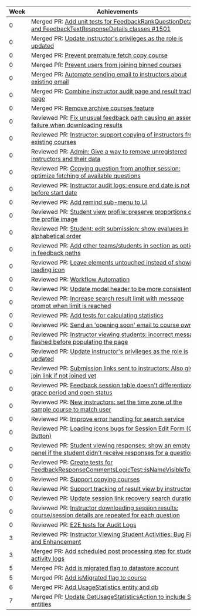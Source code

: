 Week | Achievements
---- | ------------
0 | Merged PR: [Add unit tests for FeedbackRankQuestionDetails and FeedbackTextResponseDetails classes #1501](https://github.com/TEAMMATES/teammates/pull/10868)
0 | Merged PR: [Update instructor's privileges as the role is updated](https://github.com/TEAMMATES/teammates/pull/11258)
0 | Merged PR: [Prevent premature fetch copy course](https://github.com/TEAMMATES/teammates/pull/11378)
0 | Merged PR: [Prevent users from joining binned courses](https://github.com/TEAMMATES/teammates/pull/11814)
0 | Merged PR: [Automate sending email to instructors about existing email](https://github.com/TEAMMATES/teammates/pull/11821)
0 | Merged PR: [Combine instructor audit page and result tracking page](https://github.com/TEAMMATES/teammates/pull/11845)
0 | Merged PR: [Remove archive courses feature](https://github.com/TEAMMATES/teammates/pull/11896)
0 | Reviewed PR: [Fix unusual feedback path causing an assertion failure when downloading results](https://github.com/TEAMMATES/teammates/pull/11932)
0 | Reviewed PR: [Instructor: support copying of instructors from existing courses](https://github.com/TEAMMATES/teammates/pull/11849)
0 | Reviewed PR: [Admin: Give a way to remove unregistered instructors and their data](https://github.com/TEAMMATES/teammates/pull/11582)
0 | Reviewed PR: [Copying question from another session: optimize fetching of available questions](https://github.com/TEAMMATES/teammates/pull/11566)
0 | Reviewed PR: [Instructor audit logs: ensure end date is not before start date](https://github.com/TEAMMATES/teammates/pull/11538)
0 | Reviewed PR: [Add remind sub-menu to UI](https://github.com/TEAMMATES/teammates/pull/11510)
0 | Reviewed PR: [Student view profile: preserve proportions of the profile image](https://github.com/TEAMMATES/teammates/pull/11486)
0 | Reviewed PR: [Student: edit submission: show evaluees in alphabetical order](https://github.com/TEAMMATES/teammates/pull/11482)
0 | Reviewed PR: [Add other teams/students in section as option in feedback paths](https://github.com/TEAMMATES/teammates/pull/11469)
0 | Reviewed PR: [Leave elements untouched instead of showing loading icon](https://github.com/TEAMMATES/teammates/pull/11395)
0 | Reviewed PR: [Workflow Automation](https://github.com/TEAMMATES/teammates/pull/11366)
0 | Reviewed PR: [Update modal header to be more consistent](https://github.com/TEAMMATES/teammates/pull/11340)
0 | Reviewed PR: [Increase search result limit with message prompt when limit is reached](https://github.com/TEAMMATES/teammates/pull/11324)
0 | Reviewed PR: [Add tests for calculating statistics](https://github.com/TEAMMATES/teammates/pull/11291)
0 | Reviewed PR: [Send an 'opening soon' email to course owners](https://github.com/TEAMMATES/teammates/pull/11281)
0 | Reviewed PR: [Instructor viewing students: incorrect message flashed before populating the page](https://github.com/TEAMMATES/teammates/pull/11271)
0 | Reviewed PR: [Update instructor's privileges as the role is updated](https://github.com/TEAMMATES/teammates/pull/11258)
0 | Reviewed PR: [Submission links sent to instructors: Also give join link if not joined yet](https://github.com/TEAMMATES/teammates/pull/11256)
0 | Reviewed PR: [Feedback session table doesn't differentiate grace period and open status](https://github.com/TEAMMATES/teammates/pull/11250)
0 | Reviewed PR: [New instructors: set the time zone of the sample course to match user](https://github.com/TEAMMATES/teammates/pull/11243)
0 | Reviewed PR: [Improve error handling for search service](https://github.com/TEAMMATES/teammates/pull/11241)
0 | Reviewed PR: [Loading icons bugs for Session Edit Form (Copy Button)](https://github.com/TEAMMATES/teammates/pull/11218)
0 | Reviewed PR: [Student viewing responses: show an empty panel if the student didn't receive responses for a question](https://github.com/TEAMMATES/teammates/pull/11190)
0 | Reviewed PR: [Create tests for FeedbackResponseCommentsLogicTest::isNameVisibleToUser](https://github.com/TEAMMATES/teammates/pull/11171)
0 | Reviewed PR: [Support copying courses](https://github.com/TEAMMATES/teammates/pull/11168)
0 | Reviewed PR: [Support tracking of result view by instructors](https://github.com/TEAMMATES/teammates/pull/11158)
0 | Reviewed PR: [Update session link recovery search duration](https://github.com/TEAMMATES/teammates/pull/11155)
0 | Reviewed PR: [Instructor downloading session results: course/session details are repeated for each question](https://github.com/TEAMMATES/teammates/pull/11129)
0 | Reviewed PR: [E2E tests for Audit Logs](https://github.com/TEAMMATES/teammates/pull/11095)
3 | Reviewed PR: [Instructor Viewing Student Activities: Bug Fix and Enhancement](https://github.com/TEAMMATES/teammates/pull/12024)
3 | Merged PR: [Add scheduled post processing step for student activity logs](https://github.com/TEAMMATES/teammates/pull/11857)  
5 | Merged PR: [Add is migrated flag to datastore account](https://github.com/TEAMMATES/teammates/pull/12070)  
5 | Merged PR: [Add isMigrated flag to course](https://github.com/TEAMMATES/teammates/pull/12063)
6 | Merged PR: [Add UsageStatistics entity and db](https://github.com/TEAMMATES/teammates/pull/12076)
7 | Merged PR: [Update GetUsageStatisticsAction to include SQL entities](https://github.com/TEAMMATES/teammates/pull/12084)